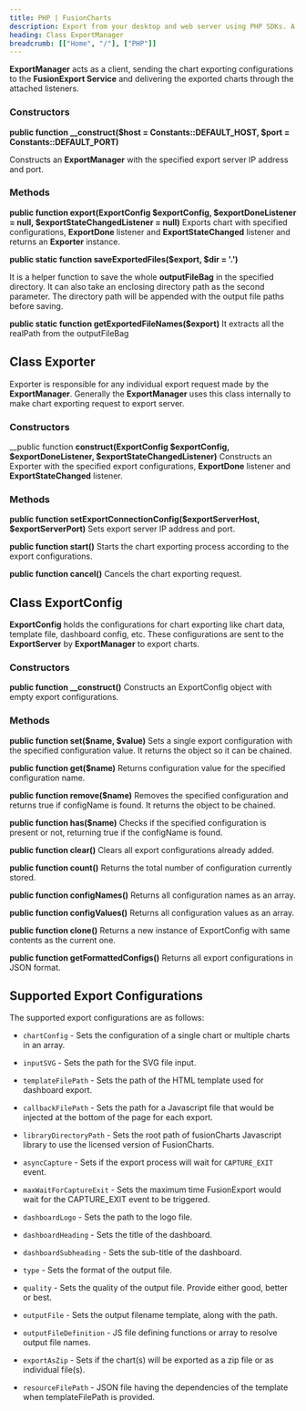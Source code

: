 ```yaml
---
title: PHP | FusionCharts
description: Export from your desktop and web server using PHP SDKs. A complete list of API reference.
heading: Class ExportManager
breadcrumb: [["Home", "/"], ["PHP"]]
---
```


__ExportManager__ acts as a client, sending the chart exporting configurations to the **FusionExport Service** and delivering the exported charts through the attached listeners.

### Constructors

**public function __construct($host = Constants::DEFAULT_HOST, $port = Constants::DEFAULT_PORT)**

Constructs an __ExportManager__ with the specified export server IP address and port.

### Methods

**public function export(ExportConfig $exportConfig, $exportDoneListener = null, $exportStateChangedListener = null)**
Exports chart with specified configurations, __ExportDone__ listener and __ExportStateChanged__ listener and returns an __Exporter__ instance.

**public static function saveExportedFiles($export, $dir = '.')**

It is a helper function to save the whole **outputFileBag** in the specified directory. It can also take an enclosing directory path as the second parameter. The directory path will be appended with the output file paths before saving.

**public static function getExportedFileNames($export)**
It extracts all the realPath from the outputFileBag

## Class Exporter

Exporter is responsible for any individual export request made by the __ExportManager__. Generally the __ExportManager__ uses this class internally to make chart exporting request to export server.

### Constructors

__public function __construct(ExportConfig $exportConfig, $exportDoneListener, $exportStateChangedListener)__
Constructs an Exporter with the specified export configurations, __ExportDone__ listener and __ExportStateChanged__ listener.

### Methods

**public function setExportConnectionConfig($exportServerHost, $exportServerPort)**
Sets export server IP address and port.

**public function start()**
Starts the chart exporting process according to the export configurations.

**public function cancel()**
Cancels the chart exporting request.

## Class ExportConfig

**ExportConfig** holds the configurations for chart exporting like chart data, template file, dashboard config, etc. These configurations are sent to the **ExportServer** by **ExportManager** to export charts.

### Constructors

**public function __construct()**
Constructs an ExportConfig object with empty export configurations.

### Methods

**public function set($name, $value)**
Sets a single export configuration with the specified configuration value. It returns the object so it can be chained.

**public function get($name)**
Returns configuration value for the specified configuration name.

**public function remove($name)**
Removes the specified configuration and returns true if configName is found. It returns the object to be chained.

**public function has($name)**
Checks if the specified configuration is present or not, returning true if the configName is found.

**public function clear()**
Clears all export configurations already added.

**public function count()**
Returns the total number of configuration currently stored.

**public function configNames()**
Returns all configuration names as an array.

**public function configValues()**
Returns all configuration values as an array.

**public function clone()**
Returns a new instance of ExportConfig with same contents as the current one.

**public function getFormattedConfigs()**
Returns all export configurations in JSON format.

## Supported Export Configurations

The supported export configurations are as follows:

* `chartConfig` - Sets the configuration of a single chart or multiple charts in an array.

* `inputSVG` - Sets the path for the SVG file input.

* `templateFilePath` - Sets the path of the HTML template used for dashboard export.

* `callbackFilePath` - Sets the path for a Javascript file that would be injected at the bottom of the page for each export.

* `libraryDirectoryPath` - Sets the root path of fusionCharts Javascript library to use the licensed version of FusionCharts.

* `asyncCapture` - Sets if the export process will wait for `CAPTURE_EXIT` event.

* `maxWaitForCaptureExit` - Sets the maximum time FusionExport would wait for the CAPTURE_EXIT event to be triggered.

* `dashboardLogo` - Sets the path to the logo file.

* `dashboardHeading` - Sets the title of the dashboard.

* `dashboardSubheading` - Sets the sub-title of the dashboard.

* `type` - Sets the format of the output file.

* `quality` - Sets the quality of the output file. Provide either good, better or best.

* `outputFile` - Sets the output filename template, along with the path.

* `outputFileDefinition` - JS file defining functions or array to resolve output file names.

* `exportAsZip` - Sets if the chart(s) will be exported as a zip file or as individual file(s).

* `resourceFilePath` - JSON file having the dependencies of the template when templateFilePath is provided.